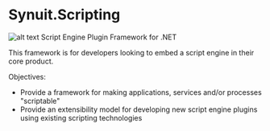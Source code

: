 # Synuit.Scripting
![alt text](http://www.javelinmediagroup.com/wp-content/uploads/2018/04/synuit.scripting.png "Synuit.Scripting") Script Engine Plugin Framework for .NET

This framework is for developers looking to embed a script engine in their core product.

Objectives:
- Provide a framework for making applications, services and/or processes "scriptable"
- Provide an extensibility model for developing new script engine plugins using existing scripting technologies
